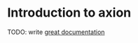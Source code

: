 # Introduction to axion

TODO: write [great documentation](http://jacobian.org/writing/what-to-write/)
